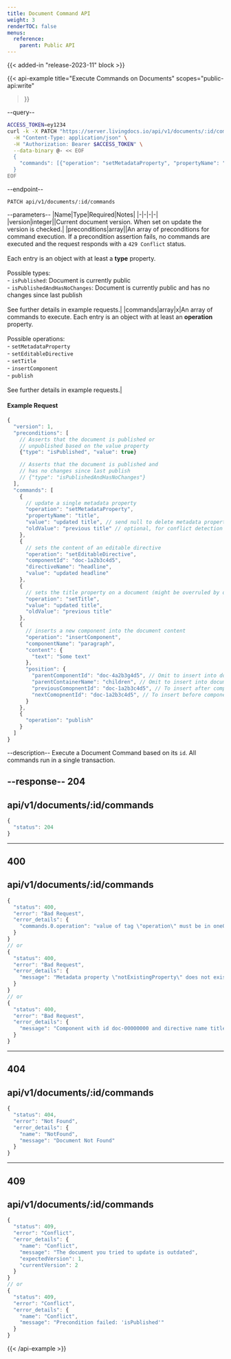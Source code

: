 ```yaml
---
title: Document Command API
weight: 3
renderTOC: false
menus:
  reference:
    parent: Public API
---
```


{{< added-in "release-2023-11" block >}}

{{< api-example
title="Execute Commands on Documents"
scopes="public-api:write"
>}}

--query--

```bash
ACCESS_TOKEN=ey1234
curl -k -X PATCH "https://server.livingdocs.io/api/v1/documents/:id/commands" \
  -H "Content-Type: application/json" \
  -H "Authorization: Bearer $ACCESS_TOKEN" \
  --data-binary @- << EOF
  {
    "commands": [{"operation": "setMetadataProperty", "propertyName": "title", "value": "updated title"}]
  }
EOF
```

--endpoint--
```
PATCH api/v1/documents/:id/commands
```

--parameters--
|Name|Type|Required|Notes|
|-|-|-|-|
|version|integer||Current document version. When set on update the version is checked.|
|preconditions|array||An array of preconditions for command execution. If a precondition assertion fails, no commands are executed and the request responds with a `429 Conflict` status.<br><br>Each entry is an object with at least a **type** property.<br><br>Possible types:<br>- `isPublished`: Document is currently public<br>- `isPublishedAndHasNoChanges`: Document is currently public and has no changes since last publish<br><br>See further details in example requests.|
|commands|array|x|An array of commands to execute. Each entry is an object with at least an **operation** property.<br><br>Possible operations:<br>- `setMetadataProperty`<br>- `setEditableDirective`<br>- `setTitle`<br>- `insertComponent`<br>- `publish`<br><br>See further details in example requests.|

#### Example Request
```js
{
  "version": 1,
  "preconditions": [
    // Asserts that the document is published or
    // unpublished based on the value property
    {"type": "isPublished", "value": true}

    // Asserts that the document is published and
    // has no changes since last publish
    // {"type": "isPublishedAndHasNoChanges"}
  ],
  "commands": [
    {
      // update a single metadata property
      "operation": "setMetadataProperty",
      "propertyName": "title",
      "value": "updated title", // send null to delete metadata property
      "oldValue": "previous title" // optional, for conflict detection (not necessary when sending document version too)
    },
    {
      // sets the content of an editable directive
      "operation": "setEditableDirective",
      "componentId": "doc-1a2b3c4d5",
      "directiveName": "headline",
      "value": "updated headline"
    },
    {
      // sets the title property on a document (might be overruled by displayTitlePattern on read)
      "operation": "setTitle",
      "value": "updated title",
      "oldValue": "previous title"
    },
    {
      // inserts a new component into the document content
      "operation": "insertComponent",
      "componentName": "paragraph",
      "content": {
        "text": "Some text"
      },
      "position": {
        "parentComponentId": "doc-4a2b3g4d5", // Omit to insert into document root
        "parentContainerName": "children", // Omit to insert into document root,
        "previousComopnentId": "doc-1a2b3c4d5", // To insert after component with this id
        "nextComopnentId": "doc-1a2b3c4d5", // To insert before component with this id
      }
    },
    {
      "operation": "publish"
    }
  ]
}
```

--description--
Execute a Document Command based on its `id`.
All commands run in a single transaction.

--response--
204
---
api/v1/documents/:id/commands
---
```js
{
  "status": 204
}
```
-----
400
---
api/v1/documents/:id/commands
---
```js
{
  "status": 400,
  "error": "Bad Request",
  "error_details": {
    "commands.0.operation": "value of tag \"operation\" must be in oneOf"
  }
}
// or
{
  "status": 400,
  "error": "Bad Request",
  "error_details": {
    "message": "Metadata property \"notExistingProperty\" does not exist"
  }
}
// or
{
  "status": 400,
  "error": "Bad Request",
  "error_details": {
    "message": "Component with id doc-00000000 and directive name title does not exist on document with id 123"
  }
}
```
-----
404
---
api/v1/documents/:id/commands
---
```js
{
  "status": 404,
  "error": "Not Found",
  "error_details": {
    "name": "NotFound",
    "message": "Document Not Found"
  }
}
```
-----
409
---
api/v1/documents/:id/commands
---
```js
{
  "status": 409,
  "error": "Conflict",
  "error_details": {
    "name": "Conflict",
    "message": "The document you tried to update is outdated",
    "expectedVersion": 1,
    "currentVersion": 2
  }
}
// or
{
  "status": 409,
  "error": "Conflict",
  "error_details": {
    "name": "Conflict",
    "message": "Precondition failed: 'isPublished'"
  }
}
```

{{< /api-example >}}
